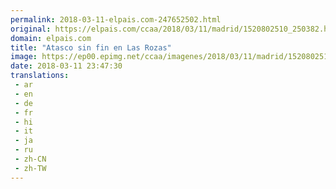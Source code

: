 ```yaml
---
permalink: 2018-03-11-elpais.com-247652502.html
original: https://elpais.com/ccaa/2018/03/11/madrid/1520802510_250382.html#?ref=rss&format=simple&link=link
domain: elpais.com
title: "Atasco sin fin en Las Rozas"
image: https://ep00.epimg.net/ccaa/imagenes/2018/03/11/madrid/1520802510_250382_1520803001_rrss_normal.jpg
date: 2018-03-11 23:47:30
translations: 
 - ar
 - en
 - de
 - fr
 - hi
 - it
 - ja
 - ru
 - zh-CN
 - zh-TW
---
```



